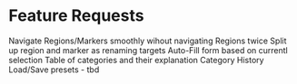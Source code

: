 # Feature Requests

Navigate Regions/Markers smoothly wihout navigating Regions twice
Split up region and marker as renaming targets
Auto-Fill form based on currentl selection
Table of categories and their explanation
Category History
Load/Save presets - tbd